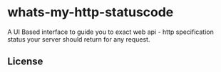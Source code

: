 # whats-my-http-statuscode

A UI Based interface to guide you to exact web api - http specification status your server should return for any request.

## License

